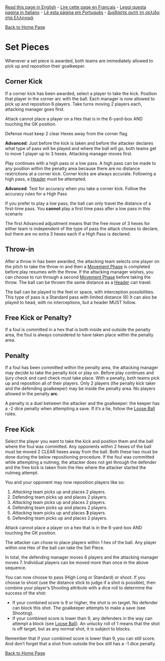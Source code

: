 [Read this page in English](https://counterattackgame.github.io/wiki/en/set_pieces) - [Lire cette page en Français](https://counterattackgame.github.io/wiki/fr/set_pieces) - [Leggi questa pagina in Italiano](https://counterattackgame.github.io/wiki/it/set_pieces) - [Lê esta página em Português](https://counterattackgame.github.io/wiki/pt/set_pieces) - [Διαβάστε αυτή τη σελίδα στα Ελληνικά](https://counterattackgame.github.io/wiki/gr/set_pieces)

[Back to Home Page](https://counterattackgame.github.io/wiki/en/index)
# Set Pieces

Whenever a set piece is awarded, both teams are immediately allowed to pick up and reposition their goalkeeper.

## Corner Kick

If a corner kick has been awarded, select a player to take the kick. Position that player in the corner arc with the ball. Each manager is now allowed to pick up and reposition 6 players. Take turns moving 2 players each, attacking manager goes first.

Attack cannot place a player on a Hex that is in the 6-yard-box AND touching the GK position.

Defense must keep 2 clear Hexes away from the corner flag.

**Advanced**: Just before the kick is taken and before the attacker declares what type of pass will be played and where the ball will go, both teams get to move 1 player up to 3 hexes. Attacking manager moves first.

Play continues with a high pass or a low pass. A high pass can be made to any position within the penalty area because there are no distance restrictions at a corner kick. Corner kicks are always accurate. Following a high pass, a [Header](https://counterattackgame.github.io/wiki/en/heading) must be attempted.

**Advanced**: Test for accuracy when you take a corner kick. Follow the accuracy rules for a High Pass

If you prefer to play a low pass, the ball can only travel the distance of a first-time pass. You **cannot** play a first time pass after a low pass in this scenario

The first Advanced adjustment means that the free move of 3 hexes for either team is independent of the type of pass the attack choses to declare, but there are no extra 3 hexes each if a High Pass is declared.

## Throw-in

After a throw in has been awarded, the attacking team selects one player on the pitch to take the throw-in and then a [Movement Phase](https://counterattackgame.github.io/wiki/en/movement_phase) is completed before play resumes with the throw. If the attacking manager wishes, you can choose to run through a second [Movement Phase](https://counterattackgame.github.io/wiki/en/movement_phase) before taking the throw. The ball can be thrown the same distance as a [Header](https://counterattackgame.github.io/wiki/en/heading) can travel.

The ball can be played to the feet or space, with interception possibilities. This type of pass is a Standard pass with limited distance (6)
It can also be played to head, with no interceptions, but a header MUST follow.

## Free Kick or Penalty?

If a foul is committed in a hex that is both inside and outside the penalty area, the foul is always considered to have taken place within the penalty area. 

## Penalty

If a foul has been committed within the penalty area, the attacking manager may decide to take the penalty kick or play on. Before play continues and ijury check and card check must take place.  With a penalty, both teams pick up and reposition all of their players. Only 2 players (the penalty kick taker and the defending goalkeeper) may be inside the penalty area. No players allowed in the penalty **arc**.

A penalty is a duel between the attacker and the goalkeeper:
the keeper has a -2 dice penalty when attempting a save. If it’s a tie, follow the [Loose Ball](https://counterattackgame.github.io/wiki/en/loose_ball) rules.

## Free Kick

Select the player you want to take the kick and position them and the ball where the foul was committed. Any opponents within 2 hexes of the ball must be moved 2 CLEAR hexes away from the ball. Both these two must be done during the below repositioning procedure. If the foul was committed while attempting a nutmeg, the attacker does not get through the defender and the free kick is taken from the Hex where the attacker started the nutmeg attempt.

You and your opponent may now reposition players like so:

1. _Attacking_ team picks up and places 2 players.
2. Defending team picks up and places 2 players.
3. _Attacking_ team picks up and places 2 players.
4. Defending team picks up and places 2 players.
5. _Attacking_ team picks up and places **3** players.
6. Defending team picks up and places 2 players.

Attack cannot place a player on a hex that is in the 6-yard-box AND touching the GK position.

The attacker can chose to place players within 1 hex of the ball. Any player within one Hex of the ball can take the Set Piece.

In total, the defending manager moves 6 players and the attacking manager moves 7. Individual players can be moved more than once in the above sequence.

You can now choose to pass (High Long or Standard) or shoot. If you choose to shoot (use the distance stick to judge if a shot is possible), then combine your player’s Shooting attribute with a dice roll to determine the success of the shot:

- If your combined score is 9 or higher, the shot is on target. No defender can block this shot. The goalkeeper attempts to make a save (see Shooting).
- If your combined score is lower than 9, any defenders in the way can attempt a block (see [Loose Ball](https://counterattackgame.github.io/wiki/en/loose_ball)).
An unlucky roll of 1 means that the shot is off target, but as any normal shot, it is subject to blocks.

Remember that if your combined score is lower than 9, you can still score. And don’t forget that a shot from outside the box still has a -1 dice penalty.

[Back to Home Page](https://counterattackgame.github.io/wiki/en/index)
